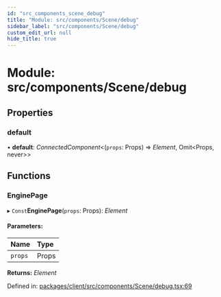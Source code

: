 ```yaml
---
id: "src_components_scene_debug"
title: "Module: src/components/Scene/debug"
sidebar_label: "src/components/Scene/debug"
custom_edit_url: null
hide_title: true
---
```


# Module: src/components/Scene/debug

## Properties

### default

• **default**: *ConnectedComponent*<(`props`: Props) => *Element*, Omit<Props, never\>\>

## Functions

### EnginePage

▸ `Const`**EnginePage**(`props`: Props): *Element*

#### Parameters:

Name | Type |
:------ | :------ |
`props` | Props |

**Returns:** *Element*

Defined in: [packages/client/src/components/Scene/debug.tsx:69](https://github.com/xr3ngine/xr3ngine/blob/673ad6a5f/packages/client/src/components/Scene/debug.tsx#L69)
